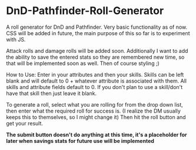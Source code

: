 # DnD-Pathfinder-Roll-Generator
A roll generator for DnD and Pathfinder.
Very basic functionality as of now. CSS will be added in future, the main purpose of this so far is to experiment with JS.

Attack rolls and damage rolls will be added soon. Additionally I want to add the ability to save the entered stats so they are remembered new time, so that will be implemented soon as well. Then of course styling ;)

How to Use:
Enter in your attributes and then your skills. Skills can be left blank and will default to 0 + whatever attribute is associated with them. All skills and attribute fields default to 0. 
If you don't plan to use a skill/don't have that skill then just leave it blank.

To generate a roll, select what you are rolling for from the drop down list, then enter what the required roll for success is. (I realize the DM usually keeps this to themselves, so I might change it)
Then hit the roll button and get your result.

**The submit button doesn't do anything at this time, it's a placeholder for later when savings stats for future use will be implemented**
